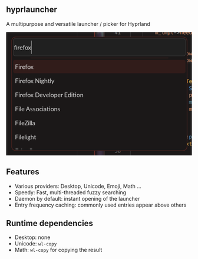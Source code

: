 ## hyprlauncher
A multipurpose and versatile launcher / picker for Hyprland

![](./assets/preview.png)

## Features

- Various providers: Desktop, Unicode, Emoji, Math ...
- Speedy: Fast, multi-threaded fuzzy searching
- Daemon by default: instant opening of the launcher
- Entry frequency caching: commonly used entries appear above others

## Runtime dependencies

- Desktop: none
- Unicode: `wl-copy`
- Math: `wl-copy` for copying the result

